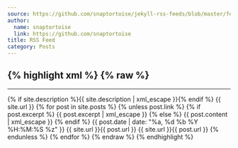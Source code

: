 ```yaml
---
source: https://github.com/snaptortoise/jekyll-rss-feeds/blob/master/feed.articles.xml
author:
  name: snaptortoise
  link: https://github.com/snaptortoise
title: RSS Feed
category: Posts
---
```


{% highlight xml %}
{% raw %}
---
---
<?xml version="1.0" encoding="UTF-8"?>
<rss version="2.0" xmlns:atom="http://www.w3.org/2005/Atom">
  <channel>
    <title>{{ site.name | xml_escape }} - Articles</title>
    <description>{% if site.description %}{{ site.description | xml_escape }}{% endif %}</description>
    <link>{{ site.url }}</link>
    <atom:link href="{{ site.url }}/feed.articles.xml" rel="self" type="application/rss+xml" />
    {% for post in site.posts %}
      {% unless post.link %}
        <item>
          <title>{{ post.title | xml_escape }}</title>
          {% if post.excerpt %}
            <description>{{ post.excerpt | xml_escape }}</description>
          {% else %}
            <description>{{ post.content | xml_escape }}</description>
          {% endif %}
          <pubDate>{{ post.date | date: "%a, %d %b %Y %H:%M:%S %z" }}</pubDate>
          <link>{{ site.url }}{{ post.url }}</link>
          <guid isPermaLink="true">{{ site.url }}{{ post.url }}</guid>
        </item>
      {% endunless %}
    {% endfor %}
  </channel>
</rss>
{% endraw %}
{% endhighlight %}
